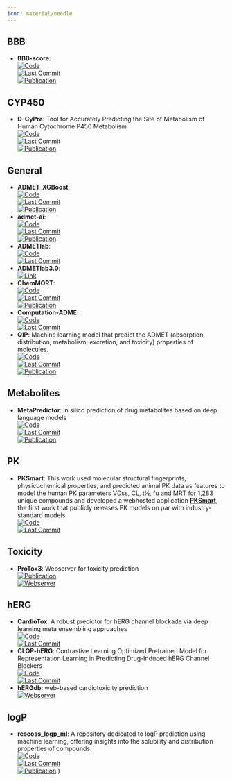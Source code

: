 ```yaml
---
icon: material/needle
---
```



## **BBB**
- **BBB-score**:   
	[![Code](https://img.shields.io/github/stars/gkxiao/BBB-score?style=for-the-badge&logo=github)](https://github.com/gkxiao/BBB-score)  
	[![Last Commit](https://img.shields.io/github/last-commit/gkxiao/BBB-score?style=for-the-badge&logo=github)](https://github.com/gkxiao/BBB-score)  
	[![Publication](https://img.shields.io/badge/Publication-Citations:191-blue?style=for-the-badge&logo=bookstack)](https://doi.org/10.1021/acs.jmedchem.9b01220)  

## **CYP450**
- **D-CyPre**: Tool for Accurately Predicting the Site of Metabolism of Human Cytochrome P450 Metabolism  
	[![Code](https://img.shields.io/github/stars/67520/D-CyPre?style=for-the-badge&logo=github)](https://github.com/67520/D-CyPre)  
	[![Last Commit](https://img.shields.io/github/last-commit/67520/D-CyPre?style=for-the-badge&logo=github)](https://github.com/67520/D-CyPre)  
	[![Publication](https://img.shields.io/badge/Publication-Citations:20-blue?style=for-the-badge&logo=bookstack)](https://doi.org/10.1021/acs.jcim.1c00144)  

## **General**
- **ADMET_XGBoost**:   
	[![Code](https://img.shields.io/github/stars/smu-tao-group/ADMET_XGBoost?style=for-the-badge&logo=github)](https://github.com/smu-tao-group/ADMET_XGBoost)  
	[![Last Commit](https://img.shields.io/github/last-commit/smu-tao-group/ADMET_XGBoost?style=for-the-badge&logo=github)](https://github.com/smu-tao-group/ADMET_XGBoost)  
	[![Publication](https://img.shields.io/badge/Publication-Citations:32-blue?style=for-the-badge&logo=bookstack)](https://doi.org/10.1007/s00894-022-05373-8)  
- **admet-ai**:   
	[![Code](https://img.shields.io/github/stars/swansonk14/admet_ai?style=for-the-badge&logo=github)](https://github.com/swansonk14/admet_ai)  
	[![Last Commit](https://img.shields.io/github/last-commit/swansonk14/admet_ai?style=for-the-badge&logo=github)](https://github.com/swansonk14/admet_ai)  
	[![Publication](https://img.shields.io/badge/Publication-Citations:5-blue?style=for-the-badge&logo=bookstack)](https://doi.org/10.1101/2023.12.28.573531)  
- **ADMETlab**:   
	[![Code](https://img.shields.io/github/stars/ifyoungnet/ADMETlab?style=for-the-badge&logo=github)](https://github.com/ifyoungnet/ADMETlab)  
	[![Last Commit](https://img.shields.io/github/last-commit/ifyoungnet/ADMETlab?style=for-the-badge&logo=github)](https://github.com/ifyoungnet/ADMETlab)  
- **ADMETlab3.0**:   
	[![Link](https://img.shields.io/badge/Link-offline-red?style=for-the-badge&logo=xamarin&logoColor=red)](https://admetlab3.scbdd.com)  
- **ChemMORT**:   
	[![Code](https://img.shields.io/github/stars/leelasd/ChemMORT?style=for-the-badge&logo=github)](https://github.com/leelasd/ChemMORT)  
	[![Last Commit](https://img.shields.io/github/last-commit/leelasd/ChemMORT?style=for-the-badge&logo=github)](https://github.com/leelasd/ChemMORT)  
	[![Publication](https://img.shields.io/badge/Publication-Citations:2-blue?style=for-the-badge&logo=bookstack)](https://doi.org/10.1093/bib/bbae008)  
- **Computation-ADME**:   
	[![Code](https://img.shields.io/github/stars/molecularinformatics/Computational-ADME?style=for-the-badge&logo=github)](https://github.com/molecularinformatics/Computational-ADME)  
	[![Last Commit](https://img.shields.io/github/last-commit/molecularinformatics/Computational-ADME?style=for-the-badge&logo=github)](https://github.com/molecularinformatics/Computational-ADME)  
- **QIP**: Machine learning model that predict the ADMET (absorption, distribution, metabolism, excretion, and toxicity) properties of molecules.  
	[![Code](https://img.shields.io/github/stars/standigm/qip?style=for-the-badge&logo=github)](https://github.com/standigm/qip)  
	[![Last Commit](https://img.shields.io/github/last-commit/standigm/qip?style=for-the-badge&logo=github)](https://github.com/standigm/qip)  
	[![Publication](https://img.shields.io/badge/Publication-Citations:0-blue?style=for-the-badge&logo=bookstack)](https://doi.org/10.1021/acs.jcim.4c00772)  

## **Metabolites**
- **MetaPredictor**: in silico prediction of drug metabolites based on deep language models  
	[![Code](https://img.shields.io/github/stars/zhukeyun/Meta-Predictor?style=for-the-badge&logo=github)](https://github.com/zhukeyun/Meta-Predictor)  
	[![Last Commit](https://img.shields.io/github/last-commit/zhukeyun/Meta-Predictor?style=for-the-badge&logo=github)](https://github.com/zhukeyun/Meta-Predictor)  
	[![Publication](https://img.shields.io/badge/Publication-Citations:0-blue?style=for-the-badge&logo=bookstack)](https://doi.org/10.1093/bib/bbae374)  

## **PK**
- **PKSmart**: This work used molecular structural fingerprints, physicochemical properties, and predicted animal PK data as features to model the human PK parameters VDss, CL, t½, fu and MRT for 1,283 unique compounds and developed a webhosted application **[PKSmart](https://pk-predictor.serve.scilifelab.se/)**, the first work that publicly releases PK models on par with industry-standard models.  
	[![Code](https://img.shields.io/github/stars/srijitseal/PKSmart?style=for-the-badge&logo=github)](https://github.com/srijitseal/PKSmart)  
	[![Last Commit](https://img.shields.io/github/last-commit/srijitseal/PKSmart?style=for-the-badge&logo=github)](https://github.com/srijitseal/PKSmart)  

## **Toxicity**
- **ProTox3**: Webserver for toxicity prediction  
	[![Publication](https://img.shields.io/badge/Publication-Citations:39-blue?style=for-the-badge&logo=bookstack)](https://doi.org/10.1093/nar/gkae303)  
	[![Webserver](https://img.shields.io/badge/Webserver-online-brightgreen?style=for-the-badge&logo=cachet&logoColor=65FF8F)](https://tox.charite.de/protox3/)  

## **hERG**
- **CardioTox**: A robust predictor for hERG channel blockade via deep learning meta ensembling approaches  
	[![Code](https://img.shields.io/github/stars/Abdulk084/CardioTox?style=for-the-badge&logo=github)](https://github.com/Abdulk084/CardioTox)  
	[![Last Commit](https://img.shields.io/github/last-commit/Abdulk084/CardioTox?style=for-the-badge&logo=github)](https://github.com/Abdulk084/CardioTox)  
- **CLOP-hERG**: Contrastive Learning Optimized Pretrained Model for Representation Learning in Predicting Drug-Induced hERG Channel Blockers  
	[![Code](https://img.shields.io/github/stars/heshida01/CLOP-hERG?style=for-the-badge&logo=github)](https://github.com/heshida01/CLOP-hERG/blob/main/README.md)  
	[![Last Commit](https://img.shields.io/github/last-commit/heshida01/CLOP-hERG?style=for-the-badge&logo=github)](https://github.com/heshida01/CLOP-hERG/blob/main/README.md)  
- **hERGdb**: web-based cardiotoxicity prediction  
	[![Webserver](https://img.shields.io/badge/Webserver-online-brightgreen?style=for-the-badge&logo=cachet&logoColor=65FF8F)](https://drugdesign.riken.jp/hERGdb/)  

## **logP**
- **rescoss_logp_ml**: A repository dedicated to logP prediction using machine learning, offering insights into the solubility and distribution properties of compounds.  
	[![Code](https://img.shields.io/github/stars/cisert/rescoss_logp_ml?style=for-the-badge&logo=github)](https://github.com/cisert/rescoss_logp_ml)  
	[![Last Commit](https://img.shields.io/github/last-commit/cisert/rescoss_logp_ml?style=for-the-badge&logo=github)](https://github.com/cisert/rescoss_logp_ml)  
	[![Publication](https://img.shields.io/badge/Publication-Citations:0-blue?style=for-the-badge&logo=bookstack)](https://doi.org/10.1021/acsomega.2c05607).)  
